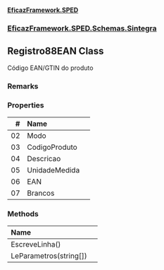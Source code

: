 #### [EficazFramework.SPED](EficazFrameworkSPED.md 'EficazFramework SPED')
### [EficazFramework.SPED.Schemas.Sintegra](EficazFramework.SPED.Schemas.Sintegra.md 'EficazFramework.SPED.Schemas.Sintegra')

## Registro88EAN Class

Código EAN/GTIN do produto

### Remarks
### Properties

| # | Name | |
| ---: | :--- | :--- |
| 02 | Modo |  |
| 03 | CodigoProduto |  |
| 04 | Descricao |  |
| 05 | UnidadeMedida |  |
| 06 | EAN |  |
| 07 | Brancos |  |
### Methods

| Name | |
| :--- | :--- |
| EscreveLinha() |  |
| LeParametros(string[]) |  |
